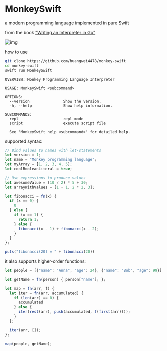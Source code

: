 # MonkeySwift

a modern programming language implemented in pure Swift

from the book ["Writing an Interpreter in Go"](https://interpreterbook.com/)

![img](https://interpreterbook.com/img/monkey_logo-d5171d15.png)

how to use

```bash
git clone https://github.com/huangwei4478/monkey-swift
cd monkey-swift
swift run MonkeySwift
```



```
OVERVIEW: Monkey Programming Language Interpreter

USAGE: MonkeySwift <subcommand>

OPTIONS:
  --version               Show the version.
  -h, --help              Show help information.

SUBCOMMANDS:
  repl                    repl mode
  script                  execute script file

  See 'MonkeySwift help <subcommand>' for detailed help.
```



supported syntax: 

```javascript
// Bind values to names with let-statements
let version = 1;
let name = "Monkey programming language";
let myArray = [1, 2, 3, 4, 5];
let coolBooleanLiteral = true;

// Use expressions to produce values
let awesomeValue = (10 / 2) * 5 + 30;
let arrayWithValues = [1 + 1, 2 * 2, 3];
```



```javascript
let fibonacci = fn(x) {
  if (x == 0) {
    0
  } else {
    if (x == 1) {
      return 1;
    } else {
      fibonacci(x - 1) + fibonacci(x - 2);
    }
  }
};

puts("fibonacci(20) = " + fibonacci(20))
```



it also supports higher-order functions: 

```javascript
let people = [{"name": "Anna", "age": 24}, {"name": "Bob", "age": 99}];

let getName = fn(person) { person["name"]; };

let map = fn(arr, f) {
  let iter = fn(arr, accumulated) {
    if (len(arr) == 0) {
      accumulated
    } else {
      iter(rest(arr), push(accumulated, f(first(arr))));
    }
  };

  iter(arr, []);
};

map(people, getName);
```

